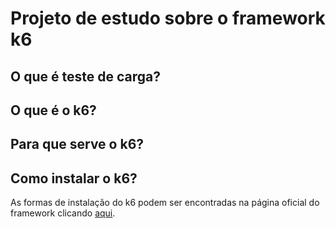 # Projeto de estudo sobre o framework k6

## O que é teste de carga?

## O que é o k6?

## Para que serve o k6?

## Como instalar o k6?

As formas de instalação do k6 podem ser encontradas na página oficial do framework clicando [aqui](https://k6.io/docs/getting-started/installation/).
